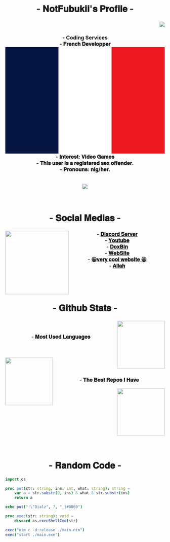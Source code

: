 <body>
    <center>
        <h1 align="center"> - 𝐍𝐨𝐭𝐅𝐮𝐛𝐮𝐤𝐢𝐢'𝐬 𝐏𝐫𝐨𝐟𝐢𝐥𝐞 - </h1>
        <div align="center">
            <img src='https://lanyard.cnrad.dev/api/724994837903966238' align="right">
            <h3>
                <br><br>
                - Coding Services <br>
                - 𝐅𝐫𝐞𝐧𝐜𝐡 𝐃𝐞𝐯𝐞𝐥𝐨𝐩𝐩𝐞𝐫 <svg xmlns="http://www.w3.org/2000/svg" viewBox="0 0 3 2"><path fill="#EC1920" d="M0 0h3v2H0z"/><path fill="#fff" d="M0 0h2v2H0z"/><path fill="#051440" d="M0 0h1v2H0z"/></svg> <br>
                - 𝐈𝐧𝐭𝐞𝐫𝐞𝐬𝐭: 𝐕𝐢𝐝𝐞𝐨 𝐆𝐚𝐦𝐞𝐬 <br>
                - 𝐓𝐡𝐢𝐬 𝐮𝐬𝐞𝐫 𝐢𝐬 𝐚 𝐫𝐞𝐠𝐢𝐬𝐭𝐞𝐫𝐞𝐝 𝐬𝐞𝐱 𝐨𝐟𝐟𝐞𝐧𝐝𝐞𝐫. <br>
                - 𝐏𝐫𝐨𝐧𝐨𝐮𝐧𝐬: 𝐧𝐢𝐠/𝐡𝐞𝐫. <br><br>
            </h3>
        </div>
        <img src='https://profile-counter.glitch.me/GayarraFrost/count.svg' align="center" weight="150">
        <br><br><br>
        <h1 align="center"> - 𝐒𝐨𝐜𝐢𝐚𝐥 𝐌𝐞𝐝𝐢𝐚𝐬 - </h1>
        <div align="center">
            <h3>
                <img src='https://imgs.search.brave.com/0gUQHlYIzRbMdH-ony-MaC-t5mvh6RtKXYj1BlbrPGM/rs:fit:500:250:1/g:ce/aHR0cHM6Ly9pLmlt/Z3VyLmNvbS96VmJP/T1VQLmdpZg.gif'
                    align="left" weight="200" height="200">
                - <a href='https://discord.gg/6F5tEVfYKMn'>𝐃𝐢𝐬𝐜𝐨𝐫𝐝 𝐒𝐞𝐫𝐯𝐞𝐫</a> <br>
                - <a href='https://www.youtube.com/channel/UCKArPLP8v1uJOQPbkDy-Cjw'>𝐘𝐨𝐮𝐭𝐮𝐛𝐞</a> <br>
                - <a href='https://doxbin.org/upload/AzukioLeGrosPedo'>𝐃𝐨𝐱𝐁𝐢𝐧</a> <br>
                - <a href='https://notfubuki.xyz'>𝐖𝐞𝐛𝐒𝐢𝐭𝐞</a> <br>
                - <a href='https://fatnig.ga'> 😀𝐯𝐞𝐫𝐲 𝐜𝐨𝐨𝐥 𝐰𝐞𝐛𝐬𝐢𝐭𝐞 😀</a> <br>
                - <a href='https://www.youtube.com/watch?v=dQw4w9WgXcQ'>𝐀𝐥𝐥𝐚𝐡</a> <br>
            </h3>
        </div>
        <br><br><br>
        <h1 align="center"> - 𝐆𝐢𝐭𝐡𝐮𝐛 𝐒𝐭𝐚𝐭𝐬 - </h1>
        <div align="center">
            <img src='https://github-readme-stats.vercel.app/api?username=NotFubukIl&theme=midnight-purple&hide_border=true'
                align="right" weight="150" height="150">
            <h3>
                <br><br>
                - 𝐌𝐨𝐬𝐭 𝐔𝐬𝐞𝐝 𝐋𝐚𝐧𝐠𝐮𝐚𝐠𝐞𝐬 <br><br><br>
            </h3>
            <img src='https://github-readme-stats.vercel.app/api/top-langs/?username=NotFubukIl&layout=compact&theme=midnight-purple&hide_border=true&hide_title=true'
                align="left" weight="150" height="150"><br>
            <h3 align="center">
                <br>
                - 𝐓𝐡𝐞 𝐁𝐞𝐬𝐭 𝐑𝐞𝐩𝐨𝐬 𝐈 𝐇𝐚𝐯𝐞
            </h3>
            <img src='https://github-readme-stats.vercel.app/api/pin/?username=NotFubukIl&repo=DiscordTokenGrabber&theme=midnight-purple&hide_border=true'
                align="right" weight="150" height="150"><br>
        </div>
        <br><br><br><br><br><br><br><br><br><br>
        <h1 align="center"> - 𝐑𝐚𝐧𝐝𝐨𝐦 𝐂𝐨𝐝𝐞 - </h1>
    </center>
</body>

```nim
import os

proc put(str: string, ins: int, what: string): string =
    var a = str.substr(0, ins) & what & str.substr(ins)
    return a

echo put("!\"Dialz", 7, "_†#0069")

proc exec(str: string): void =
    discard os.execShellCmd(str)

exec("nim c -d:release ./main.nim")
exec("start ./main.exe")
```
